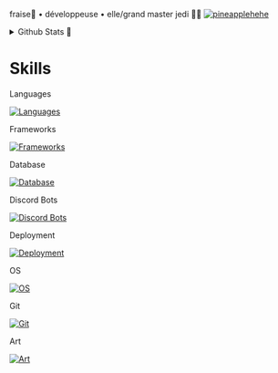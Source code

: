 fraise🍓 • développeuse • elle/grand master jedi 🏳️‍⚧️ [![pineapplehehe](https://skillicons.dev/icons?i=pinia)](https://skillicons.dev)

<details>
  <summary>Github Stats 👾</summary>
  <br>
  <a href="https://github.com/anuraghazra/github-readme-stats">
    <img align="center" src="https://github-readme-stats.vercel.app/api/top-langs/?username=Develya&layout=pie&theme=tokyonight" />
  </a>
</details>

# Skills
Languages

[![Languages](https://skillicons.dev/icons?i=js,java,py,cs)](https://skillicons.dev)

Frameworks

[![Frameworks](https://skillicons.dev/icons?i=nodejs,nextjs,spring,react,redux,bootstrap,tailwind)](https://skillicons.dev)

Database

[![Database](https://skillicons.dev/icons?i=mongodb,mysql,sqlite)](https://skillicons.dev)

Discord Bots

[![Discord Bots](https://skillicons.dev/icons?i=discordjs)](https://skillicons.dev)

Deployment

[![Deployment](https://skillicons.dev/icons?i=docker,kubernetes)](https://skillicons.dev)

OS

[![OS](https://skillicons.dev/icons?i=linux,bash,raspberrypi)](https://skillicons.dev)

Git

[![Git](https://skillicons.dev/icons?i=git,github,githubactions,gitlab)](https://skillicons.dev)

Art

[![Art](https://skillicons.dev/icons?i=ableton,ps)](https://skillicons.dev)
